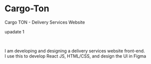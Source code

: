 # Cargo-Ton
Cargo TON - Delivery Services Website

upadate 1

<br/>

I am developing and designing a delivery services website front-end. <br/> 
I use this to develop React JS, HTML/CSS, and design the UI in Figma

